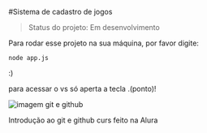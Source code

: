 #Sistema de cadastro de jogos

> Status do projeto: Em desenvolvimento 

Para rodar esse projeto na sua máquina, por favor digite:

```
node app.js
```
:)

para acessar o vs só aperta a tecla .(ponto)!

![imagem git e github](https://roniwellington.github.io/jacklanterna/img/git.jpg)

Introdução ao git e github curs feito na Alura

